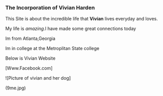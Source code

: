 
### The Incorporation of Vivian Harden ###

This Site is about the incredible life that **Vivian** lives everyday and loves.

My life is *amazing*.I have made some great connections today

Im from Atlanta,Georgia

Im in college at the Metroplitan State college

Below is Vivian Website

[Www.Facebook.com]

![Picture of vivian and her dog]

(9me.jpg)
